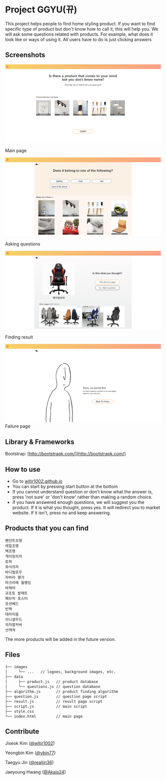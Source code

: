 ﻿# Project GGYU(뀨)

This project helps people to find home styling product. If you want to find specific type of product but don't know how to call it, this will help you. We will ask some questions related with products. For example, what does it look like or ways of using it. All users have to do is just clicking answers

## **Screenshots**

![ReadmeImage/Untitled.png](ReadmeImage/Untitled.png)

Main page

![ReadmeImage/question_view.png](ReadmeImage/question_view.png)

Asking questions

![ReadmeImage/question_view%201.png](ReadmeImage/question_view%201.png)

Finding result

![ReadmeImage/fail_view.png](ReadmeImage/fail_view.png)
Failure page

## Library & Frameworks

Bootstrap: [http://bootstrapk.com/](http://bootstrapk.com/)

## How to use

- Go to *[wltjr1002.github.io](http://wltjr1002.github.io)*
- You can start by pressing start button at the bottom
- If you cannot understand question or don't know what the answer is, press 'not sure' or 'don't know' rather than making a random choice.
- If you have answered enough questions, we will suggest you the product. If it is what you thought, press yes. It will redirect you to market website. If it isn't, press no and keep answering.

## Products that you can find

```
펜던트조명
레일조명
벽조명
게이밍의자
토퍼
좌식의자
바디필로우
자바라 행거
마크라메 월행잉
바체어
규조토 발매트
패브릭 포스터
모션베드
빈백
테라리움
이니셜우드
의자발커버
선캐쳐

```

The more products will be added in the future version.

## Files

```
├── images
│     └── ...   // logoes, background images, etc.
├── data
│     ├── product.js   // product database
│     └── questions.js // question database
├── algorithm.js       // product finding algorithm
├── question.js        // question page script
├── result.js          // result page script
├── script.js          // main script
├── style.css          
└── index.html         // main page

```

## **Contribute**

Jiseok Kim ([@wltjr1002](https://github.com/wltjr1002))

Yeongbin Kim ([@ybin77](https://github.com/ybin77))

Taegyu Jin ([@realjin36](https://github.com/realjin36))

Jaeyoung Hwang ([@Akais24](https://github.com/Akais24))
